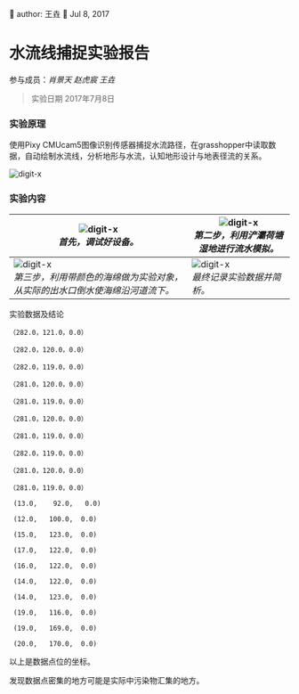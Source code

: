 🐞 author: 王垚 📅 Jul 8, 2017
# 水流线捕捉实验报告

参与成员：*肖景天 赵虎宸 王垚*

> 实验日期	2017年7月8日
### 实验原理	
使用Pixy CMUcam5图像识别传感器捕捉水流路径，在grasshopper中读取数据，自动绘制水流线，分析地形与水流，认知地形设计与地表径流的关系。

<img src="./imgs_/LA/L0022.png" height="auto" width="auto"  title="digit-x" /> 

### 实验内容	

|<img src="./imgs_/LA/L0023.png" height="auto" width="auto"  title="digit-x" /> <br/><em>首先，调试好设备。</em>|<img src="./imgs_/LA/L0024.png" height="auto" width="auto"  title="digit-x" /><br/><em>第二步，利用浐灞荷塘湿地进行流水模拟。</em>|
|------------ | -------------|
|<img src="./imgs_/LA/L0025.png" height="auto" width="auto"  title="digit-x" /> <br/><em>第三步，利用带颜色的海绵做为实验对象，从实际的出水口倒水使海绵沿河道流下。</em>| <img src="./imgs_/LA/L0026.png" height="auto" width="auto"  title="digit-x" /><br/><em>最终记录实验数据并简析。</em> |

实验数据及结论
	
    （282.0，121.0，0.0）

    （282.0，120.0，0.0）

    （282.0，119.0，0.0）

    （281.0，120.0，0.0）

    （281.0，119.0，0.0）

    （281.0，120.0，0.0）

    （281.0，119.0，0.0）

    （282.0，119.0，0.0）

    （281.0，120.0，0.0）

    （281.0，119.0，0.0）

     (13.0,    92.0,   0.0)

     (12.0,   100.0,  0.0)

     (15.0,   123.0,  0.0)

     (17.0,   122.0,  0.0)

     (16.0,   122.0,  0.0)

     (14.0,   122.0,  0.0)

     (14.0,   123.0,  0.0)

     (19.0,   116.0,  0.0)

     (19.0,   169.0,  0.0)

     (20.0,   170.0,  0.0)


以上是数据点位的坐标。

发现数据点密集的地方可能是实际中污染物汇集的地方。

 





